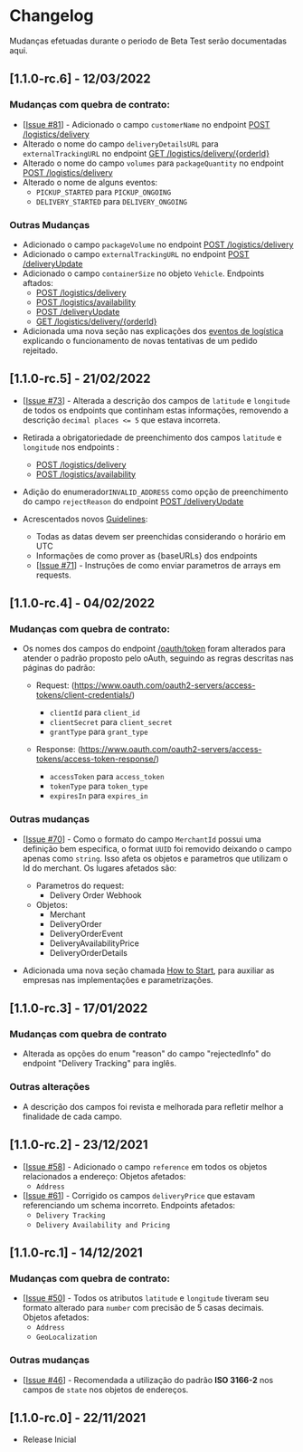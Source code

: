 
# Changelog

Mudanças efetuadas durante o periodo de Beta Test serão documentadas aqui.

## [1.1.0-rc.6] - 12/03/2022
### Mudanças com quebra de contrato:
* [[Issue #81](https://github.com/Abrasel-Nacional/Open-Delivery-Beta-Test/issues/81)] - Adicionado o campo `customerName` no endpoint [POST /logistics/delivery](https://abrasel-nacional.github.io/docs/#operation/logisticsNewDelivery)
* Alterado o nome do campo `deliveryDetailsURL` para `externalTrackingURL` no endpoint [GET /logistics/delivery/{orderId}](https://abrasel-nacional.github.io/docs/#operation/logisticDetails)
* Alterado o nome do campo `volumes` para `packageQuantity` no endpoint [POST /logistics/delivery](https://abrasel-nacional.github.io/docs/#operation/logisticsNewDelivery)
* Alterado o nome de alguns eventos:
  - `PICKUP_STARTED` para `PICKUP_ONGOING`
  - `DELIVERY_STARTED` para `DELIVERY_ONGOING`

### Outras Mudanças
* Adicionado o campo `packageVolume` no endpoint [POST /logistics/delivery](https://abrasel-nacional.github.io/docs/#operation/logisticsNewDelivery)
* Adicionado o campo `externalTrackingURL` no endpoint [POST /deliveryUpdate](https://abrasel-nacional.github.io/docs/#operation/newLogisticEvent)
* Adicionado o campo `containerSize` no objeto `Vehicle`.
  Endpoints aftados:
  - [POST /logistics/delivery](https://abrasel-nacional.github.io/docs/#operation/logisticsNewDelivery)
  - [POST /logistics/availability](https://abrasel-nacional.github.io/docs/#tag/logisticPrice)
  - [POST /deliveryUpdate](https://abrasel-nacional.github.io/docs/#operation/newLogisticEvent)
  - [GET /logistics/delivery/{orderId}](https://abrasel-nacional.github.io/docs/#operation/logisticDetails)
* Adicionada uma nova seção  nas explicações dos [eventos de logística](https://abrasel-nacional.github.io/docs/#tag/logisticOrder) explicando o funcionamento de novas tentativas de um pedido rejeitado.
  
  
## [1.1.0-rc.5] - 21/02/2022

* [[Issue #73](https://github.com/Abrasel-Nacional/Open-Delivery-Beta-Test/issues/73)] - Alterada a descrição dos campos de `latitude` e `longitude` de todos os endpoints que continham estas informações, removendo a descrição `decimal places <= 5` que estava incorreta.
* Retirada a obrigatoriedade de preenchimento dos campos `latitude` e `longitude` nos endpoints :
  - [POST /logistics/delivery](https://abrasel-nacional.github.io/docs/#operation/logisticsNewDelivery)
  - [POST /logistics/availability](https://abrasel-nacional.github.io/docs/#tag/logisticPrice)
* Adição do enumerador`INVALID_ADDRESS` como opção de preenchimento do campo `rejectReason` do endpoint [POST /deliveryUpdate](https://abrasel-nacional.github.io/docs/#operation/newLogisticEvent)

* Acrescentados novos [Guidelines](https://abrasel-nacional.github.io/docs/#section/General-Guidelines):
	- Todas as datas devem ser preenchidas considerando o horário em UTC
	- Informações de como prover as {baseURLs} dos endpoints
	- [[Issue #71](https://github.com/Abrasel-Nacional/Open-Delivery-Beta-Test/issues/71)] - Instruções de como enviar parametros de arrays em requests.
	
## [1.1.0-rc.4] - 04/02/2022
### Mudanças com quebra de contrato:
* Os nomes dos campos do endpoint [/oauth/token](https://abrasel-nacional.github.io/docs/#operation/getToken) foram alterados para atender o padrão proposto pelo oAuth, seguindo as regras descritas nas páginas do padrão:

  - Request: (https://www.oauth.com/oauth2-servers/access-tokens/client-credentials/)
    -   `clientId` para `client_id`
    - 	`clientSecret` para `client_secret`
    -	`grantType` para `grant_type`

  - Response: (https://www.oauth.com/oauth2-servers/access-tokens/access-token-response/)
    -   `accessToken` para `access_token`
    - 	`tokenType` para `token_type`
    -	`expiresIn` para `expires_in`
		
### Outras mudanças
* [[Issue #70](https://github.com/Abrasel-Nacional/Open-Delivery-Beta-Test/issues/70)] - Como o formato do campo `MerchantId` possui uma definição bem especifica, o format `UUID` foi removido deixando o campo apenas como `string`. Isso afeta os objetos e parametros que utilizam o Id do merchant. Os lugares afetados são:
  - Parametros do request:
    - Delivery Order Webhook
  - Objetos:
    - Merchant 
    - DeliveryOrder
    - DeliveryOrderEvent
    - DeliveryAvailabilityPrice
    - DeliveryOrderDetails
    
* Adicionada uma nova seção chamada [How to Start](https://abrasel-nacional.github.io/docs/#section/How-to-Start-(Setup-Guide)), para auxiliar as empresas nas implementações e parametrizações.

## [1.1.0-rc.3] - 17/01/2022
### Mudanças com quebra de contrato
* Alterada as opções do enum "reason" do campo "rejectedInfo" do endpoint "Delivery Tracking" para inglês.

### Outras alterações
* A descrição dos campos foi revista e melhorada para refletir melhor a finalidade de cada campo.

## [1.1.0-rc.2] - 23/12/2021
* [[Issue #58](https://github.com/Abrasel-Nacional/Open-Delivery-Beta-Test/issues/58)] - Adicionado o campo `reference` em todos os objetos relacionados a endereço:
Objetos afetados:
	- `Address`
* [[Issue #61](https://github.com/Abrasel-Nacional/Open-Delivery-Beta-Test/issues/61)] - Corrigido os campos `deliveryPrice` que estavam referenciando um schema incorreto. Endpoints afetados:
	- `Delivery Tracking`
	- `Delivery Availability and Pricing`

## [1.1.0-rc.1] - 14/12/2021
### Mudanças com quebra de contrato:
* [[Issue #50](https://github.com/Abrasel-Nacional/Open-Delivery-Beta-Test/issues/50)] - Todos os atributos `latitude` e `longitude` tiveram seu formato alterado para `number` com precisão de 5 casas decimais.
Objetos afetados:
	- `Address`
	- `GeoLocalization`
	
### Outras mudanças
* [[Issue #46](https://github.com/Abrasel-Nacional/Open-Delivery-Beta-Test/issues/46)] - Recomendada a utilização do padrão **ISO 3166-2** nos campos de `state` nos objetos de endereços.


## [1.1.0-rc.0] - 22/11/2021

* Release Inicial
